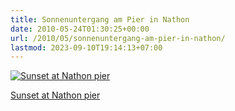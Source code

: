 ```yaml
---
title: Sonnenuntergang am Pier in Nathon
date: 2010-05-24T01:30:25+00:00
url: /2010/05/sonnenuntergang-am-pier-in-nathon/
lastmod: 2023-09-10T19:14:13+07:00
---
```

<div class="media image">
  <a href="http://www.flickr.com/photos/schreibblogade/4631793192/" title="Sunset at Nathon pier"><img src="//farm5.static.flickr.com/4065/4631793192_5f52b9aaab.jpg" alt="Sunset at Nathon pier" /></p>

  <p>
    Sunset at Nathon pier
  </p>

  <p>
    </a></div>
